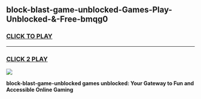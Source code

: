 
## block-blast-game-unblocked-Games-Play-Unblocked-&-Free-bmqg0
<h3>
<a href="https://premium76.site?title=block-blast-game-unblocked&ref=24A">CLICK TO PLAY</a></h3>
<hr>

<h3>
<a href="https://premium76.site?title=block-blast-game-unblocked&ref=24A">CLICK 2 PLAY</a>
  
</h3>

<a href="https://premium76.site?title=block-blast-game-unblocked&ref=24A"><img src="https://clearcache.store/games.png"></a>


**block-blast-game-unblocked games unblocked: Your Gateway to Fun and Accessible Online Gaming**
